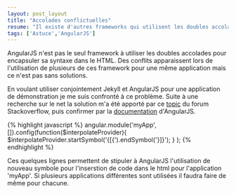 ```yaml
---
layout: post_layout
title: "Accolades conflictuelles"
resume: "Il existe d'autres frameworks qui utilisent les doubles accolades pour insérer leur syntaxe. AngularJS fournis un outils pour contourner ce problème."
tags: ['Astuce','AngularJS']
---
```


AngularJS n'est pas le seul framework à utiliser les doubles accolades pour encapsuler sa syntaxe dans le HTML. Des conflits apparaissent lors de l'utilisation de
plusieurs de ces framework pour une même application mais ce n'est pas sans solutions.

En voulant utiliser conjointement Jekyll et AngularJS pour une application de démonstration je me suis confronté à ce problème. Suite à une recherche sur le net
la solution m'a été apporté par ce [topic][solution] du forum Stackoverflow, puis confirmer par la [documentation][reference] d'AngularJS.

{% highlight javascript %}
angular.module('myApp', []).config(function($interpolateProvider){
        $interpolateProvider.startSymbol('{[{').endSymbol('}]}');
    }
);
{% endhighlight %}

Ces quelques lignes permettent de stipuler à AngularJS l'utilisation de nouveau symbole pour l'inserstion de code dans le html pour l'application 'myApp'.
Si plusieurs applications différentes sont utilisées il faudra faire de même pour chacune.

[solution]:http://stackoverflow.com/questions/13671701/angularjs-twig-conflict-with-double-curly-braces
[reference]:http://docs.angularjs.org/api/ng/provider/$interpolateProvider
